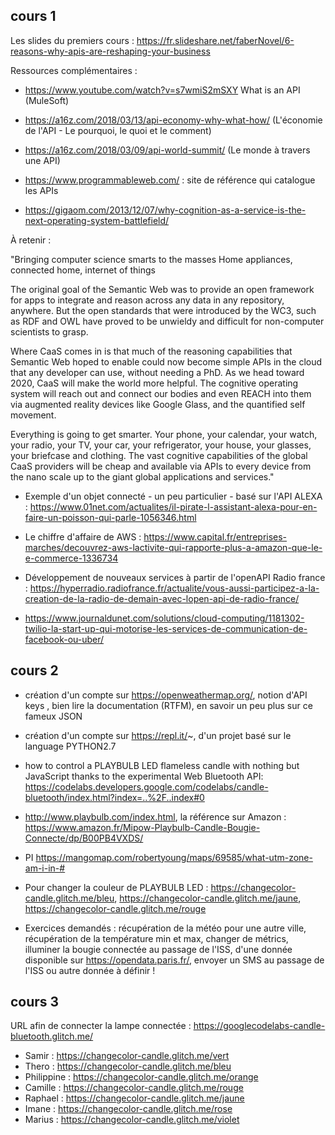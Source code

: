 ## cours 1

Les slides du premiers cours : https://fr.slideshare.net/faberNovel/6-reasons-why-apis-are-reshaping-your-business

Ressources complémentaires : 

- https://www.youtube.com/watch?v=s7wmiS2mSXY What is an API (MuleSoft)
- https://a16z.com/2018/03/13/api-economy-why-what-how/ (L'économie de l'API - Le pourquoi, le quoi et le comment) 
- https://a16z.com/2018/03/09/api-world-summit/ (Le monde à travers une API)
- https://www.programmableweb.com/ : site de référence qui catalogue les APIs 

 - https://gigaom.com/2013/12/07/why-cognition-as-a-service-is-the-next-operating-system-battlefield/
 
 À retenir : 
 
 "Bringing computer science smarts to the masses
Home appliances, connected home, internet of things

The original goal of the Semantic Web was to provide an open framework for apps to integrate and reason across any data in any repository, anywhere. But the open standards that were introduced by the WC3, such as RDF and OWL have proved to be unwieldy and difficult for non-computer scientists to grasp.

Where CaaS comes in is that much of the reasoning capabilities that Semantic Web hoped to enable could now become simple APIs in the cloud that any developer can use, without needing a PhD. As we head toward 2020, CaaS will make the world more helpful. The cognitive operating system will reach out and connect our bodies and even REACH into them via augmented reality devices like Google Glass, and the quantified self movement.

Everything is going to get smarter. Your phone, your calendar, your watch, your radio, your TV, your car, your refrigerator, your house, your glasses, your briefcase and clothing. The vast cognitive capabilities of the global CaaS providers will be cheap and available via APIs to every device from the nano scale up to the giant global applications and services."

 - Exemple d'un objet connecté - un peu particulier - basé sur l'API ALEXA : https://www.01net.com/actualites/il-pirate-l-assistant-alexa-pour-en-faire-un-poisson-qui-parle-1056346.html 
 
 - Le chiffre d'affaire de AWS : https://www.capital.fr/entreprises-marches/decouvrez-aws-lactivite-qui-rapporte-plus-a-amazon-que-le-e-commerce-1336734 
 
  - Développement de nouveaux services à partir de l'openAPI Radio france : https://hyperradio.radiofrance.fr/actualite/vous-aussi-participez-a-la-creation-de-la-radio-de-demain-avec-lopen-api-de-radio-france/ 
  
  - https://www.journaldunet.com/solutions/cloud-computing/1181302-twilio-la-start-up-qui-motorise-les-services-de-communication-de-facebook-ou-uber/


## cours 2

 - création d'un compte sur https://openweathermap.org/, notion d'API keys , bien lire la documentation (RTFM), en savoir un peu plus sur ce fameux JSON 
 
  - création d'un compte sur https://repl.it/~, d'un projet basé sur le language PYTHON2.7
 
 - how to control a PLAYBULB LED flameless candle with nothing but JavaScript thanks to the experimental Web Bluetooth API: https://codelabs.developers.google.com/codelabs/candle-bluetooth/index.html?index=..%2F..index#0 
 
- http://www.playbulb.com/index.html, la référence sur Amazon : https://www.amazon.fr/Mipow-Playbulb-Candle-Bougie-Connecte/dp/B00PB4VXDS/
 
-  PI https://mangomap.com/robertyoung/maps/69585/what-utm-zone-am-i-in-#

- Pour changer la couleur de PLAYBULB LED : https://changecolor-candle.glitch.me/bleu, https://changecolor-candle.glitch.me/jaune, https://changecolor-candle.glitch.me/rouge

 - Exercices demandés : récupération de la météo pour une autre ville, récupération de la température min et max, changer de métrics, illuminer la bougie connectée au passage de l'ISS, d'une donnée disponible sur https://opendata.paris.fr/, envoyer un SMS au passage de l'ISS ou autre donnée à définir ! 
 
 ## cours 3
 
URL afin de connecter la lampe connectée : https://googlecodelabs-candle-bluetooth.glitch.me/

- Samir : https://changecolor-candle.glitch.me/vert
- Thero : https://changecolor-candle.glitch.me/bleu
- Philippine : https://changecolor-candle.glitch.me/orange
- Camille : https://changecolor-candle.glitch.me/rouge
- Raphael : https://changecolor-candle.glitch.me/jaune
- Imane :  https://changecolor-candle.glitch.me/rose
- Marius : https://changecolor-candle.glitch.me/violet


 
 
  
